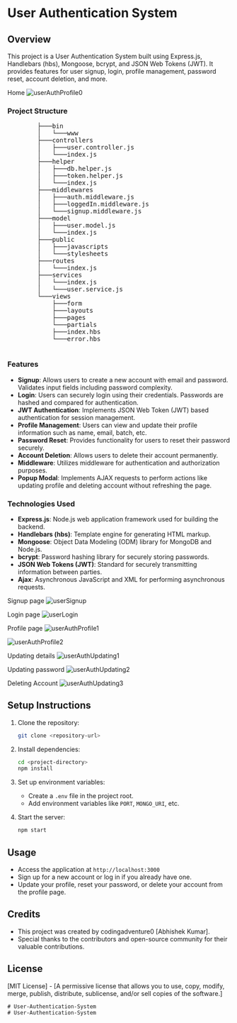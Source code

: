 ﻿# User Authentication System

## Overview
This project is a User Authentication System built using Express.js, Handlebars (hbs), Mongoose, bcrypt, and JSON Web Tokens (JWT). It provides features for user signup, login, profile management, password reset, account deletion, and more.

Home
![userAuthProfile0](https://github.com/codingadventure0/User-Authentication-System/assets/136961510/ccca3696-135c-4ce0-a5b9-196a664c7ee5)

### Project Structure
<pre>
        ├───bin
        │   └───www
        ├───controllers
        │   ├───user.controller.js
        │   └───index.js
        ├───helper
        │   ├───db.helper.js
        │   ├───token.helper.js
        │   └───index.js
        ├───middlewares
        │   ├───auth.middleware.js
        │   ├───loggedIn.middleware.js
        │   └───signup.middleware.js
        ├───model
        │   ├───user.model.js
        │   └───index.js
        ├───public
        │   ├───javascripts
        │   └───stylesheets
        ├───routes
        │   └───index.js
        ├───services
        │   └───index.js
        │   └───user.service.js
        └───views
            ├───form
            ├───layouts
            ├───pages
            └───partials
            ├───index.hbs
            └───error.hbs
    </pre>


### Features
- **Signup**: Allows users to create a new account with email and password. Validates input fields including password complexity.
- **Login**: Users can securely login using their credentials. Passwords are hashed and compared for authentication.
- **JWT Authentication**: Implements JSON Web Token (JWT) based authentication for session management.
- **Profile Management**: Users can view and update their profile information such as name, email, batch, etc.
- **Password Reset**: Provides functionality for users to reset their password securely.
- **Account Deletion**: Allows users to delete their account permanently.
- **Middleware**: Utilizes middleware for authentication and authorization purposes.
- **Popup Modal**: Implements AJAX requests to perform actions like updating profile and deleting account without refreshing the page.

### Technologies Used
- **Express.js**: Node.js web application framework used for building the backend.
- **Handlebars (hbs)**: Template engine for generating HTML markup.
- **Mongoose**: Object Data Modeling (ODM) library for MongoDB and Node.js.
- **bcrypt**: Password hashing library for securely storing passwords.
- **JSON Web Tokens (JWT)**: Standard for securely transmitting information between parties.
- **Ajax**: Asynchronous JavaScript and XML for performing asynchronous requests.

Signup page
![userSignup](https://github.com/codingadventure0/User-Authentication-System/assets/136961510/f479c91e-835f-4a31-9fc8-8cb8110cd2bf)

Login page
![userLogin](https://github.com/codingadventure0/User-Authentication-System/assets/136961510/1f26ff92-127a-40df-93f0-81befa7e5d44)

Profile page
![userAuthProfile1](https://github.com/codingadventure0/User-Authentication-System/assets/136961510/e9c169f8-bb19-41f2-967a-b5ed077be44c)

![userAuthProfile2](https://github.com/codingadventure0/User-Authentication-System/assets/136961510/3d635e97-396a-47cc-a3c7-5d0f3d3f1a74)

Updating details
![userAuthUpdating1](https://github.com/codingadventure0/User-Authentication-System/assets/136961510/ad86677b-5a31-4816-8acc-67c1576d8b59)

Updating password
![userAuthUpdating2](https://github.com/codingadventure0/User-Authentication-System/assets/136961510/b1e77920-c04b-4609-902c-50bc1e2eec1a)

Deleting Account
![userAuthUpdating3](https://github.com/codingadventure0/User-Authentication-System/assets/136961510/008db8a1-f57b-4a8a-ae79-602604be6cf0)

## Setup Instructions
1. Clone the repository:
   ```bash
   git clone <repository-url>
   ```

2. Install dependencies:
   ```bash
   cd <project-directory>
   npm install
   ```

3. Set up environment variables:
   - Create a `.env` file in the project root.
   - Add environment variables like `PORT`, `MONGO_URI`, etc.

4. Start the server:
   ```bash
   npm start
   ```

## Usage
- Access the application at `http://localhost:3000`
- Sign up for a new account or log in if you already have one.
- Update your profile, reset your password, or delete your account from the profile page.

## Credits
- This project was created by codingadventure0 [Abhishek Kumar].
- Special thanks to the contributors and open-source community for their valuable contributions.

## License
[MIT License] - [A permissive license that allows you to use, copy, modify, merge, publish, distribute, sublicense, and/or sell copies of the software.]
```
# User-Authentication-System
# User-Authentication-System
